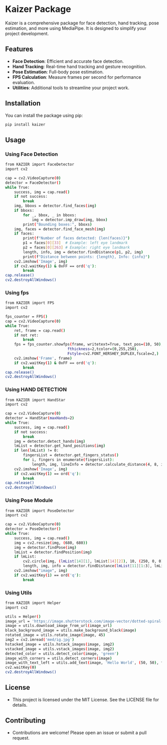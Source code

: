 # Kaizer Package

Kaizer is a comprehensive package for face detection, hand tracking, pose estimation, and more using MediaPipe. It is designed to simplify your project development.

## Features
- **Face Detection**: Efficient and accurate face detection.
- **Hand Tracking**: Real-time hand tracking and gesture recognition.
- **Pose Estimation**: Full-body pose estimation.
- **FPS Calculation**: Measure frames per second for performance evaluation.
- **Utilities**: Additional tools to streamline your project work.

## Installation

You can install the package using pip:

```bash
pip install kaizer
```

## Usage
### Using Face Detection
```bash
from KAZIER import FaceDetector 
import cv2

cap = cv2.VideoCapture(0)
detector = FaceDetector()
while True:
    success, img = cap.read()
    if not success:
        break
    img, bboxs = detector.find_faces(img)
    if bboxs:
        for _, bbox, _ in bboxs:
            img = detector.imp_draw(img, bbox)
        print("Bounding boxes:", bboxs)
    img, faces = detector.find_face_mesh(img)
    if faces:
        print(f"Number of faces detected: {len(faces)}")
        p1 = faces[0][33]  # Example: left eye landmark
        p2 = faces[0][263] # Example: right eye landmark
        length, info, img = detector.findDistance(p1, p2, img)
        print(f"Distance between points: {length}, Info: {info}")
    cv2.imshow('Image', img)
    if cv2.waitKey(1) & 0xFF == ord('q'):
        break
cap.release()
cv2.destroyAllWindows()
```


### Using fps
```bash
from KAZIER import FPS
import cv2

fps_counter = FPS()
cap = cv2.VideoCapture(0)
while True:
    ret, frame = cap.read()
    if not ret:
        break
    fps = fps_counter.showfps(frame, writetext=True, text_pos=(10, 50),
                            fthickness=2,tcolor=(0,255,250),
                            Fstyle=cv2.FONT_HERSHEY_DUPLEX,fscale=2,)
    cv2.imshow('Frame', frame)
    if cv2.waitKey(1) & 0xFF == ord('q'):
        break
cap.release()
cv2.destroyAllWindows()
```

### Using HAND DETECTION
```bash
from KAZIER import HandStar
import cv2

cap = cv2.VideoCapture(0)
detector = HandStar(maxHands=2)
while True:
    success, img = cap.read()
    if not success:
        break
    img = detector.detect_hands(img)
    lmList = detector.get_hand_positions(img)
    if len(lmList) != 0:
        fingersList = detector.get_fingers_status()
        for i, fingers in enumerate(fingersList):
            length, img, lineInfo = detector.calculate_distance(4, 8, img, handNo=i)
    cv2.imshow('Image', img)
    if cv2.waitKey(1) == ord('q'):
        break
cap.release()
cv2.destroyAllWindows()
```

### Using Pose Module
```bash
from KAZIER import PoseDetector
import cv2

cap = cv2.VideoCapture(0)
detector = PoseDetector()
while True:
    success, img = cap.read()
    img = cv2.resize(img, (680, 680))
    img = detector.findPose(img)
    lmList = detector.findPosition(img)
    if lmList:
        cv2.circle(img, (lmList[14][1], lmList[14][2]), 10, (250, 0, 0), cv2.FILLED)
        length, img, info = detector.findDistance(lmList[11][1:3], lmList[15][1:3], img=img, color=(255, 0, 0), scale=10)
    cv2.imshow("image", img)
    if cv2.waitKey(1) == ord('q'):
        break
```

### Using Utils
```bash
from KAZIER import Helper
import cv2

utils = Helper()
image_url = 'https://image.shutterstock.com/image-vector/dotted-spiral-vortex-royaltyfree-images-600w-2227567913.jpg'  # Replace with the actual image URL
image = utils.download_image_from_url(image_url)
black_background_image = utils.make_background_black(image)
rotated_image = utils.rotate_image(image, 45)
img2 = cv2.imread('med/ig.jpg')  
hstacked_image = utils.hstack_images(image, img2)
vstacked_image = utils.vstack_images(image, img2)
detected_color = utils.detect_color(image, 'green')
image_with_corners = utils.detect_corners(image)
image_with_text_left = utils.add_text(image, 'Hello World', (50, 50), font_name='hershey_triplex', color_name='blue', align='left')
cv2.waitKey(0)
cv2.destroyAllWindows()
```
## License
- This project is licensed under the MIT License. See the LICENSE file for details.

## Contributing
- Contributions are welcome! Please open an issue or submit a pull request.

